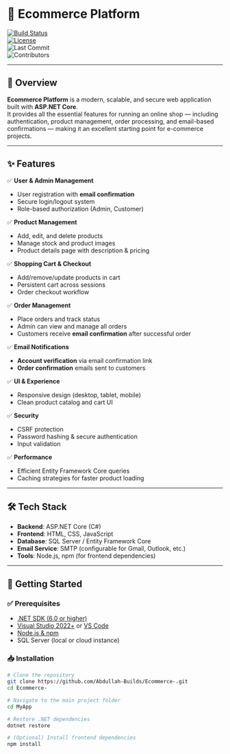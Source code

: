 # 🛒 Ecommerce Platform

[![Build Status](https://img.shields.io/github/actions/workflow/status/Abdullah-Builds/Ecommerce-/dotnet.yml?branch=main)](https://github.com/Abdullah-Builds/Ecommerce-/actions)  
[![License](https://img.shields.io/badge/license-Unlicensed-lightgrey.svg)](LICENSE)  
![Last Commit](https://img.shields.io/github/last-commit/Abdullah-Builds/Ecommerce-)  
![Contributors](https://img.shields.io/github/contributors/Abdullah-Builds/Ecommerce-)  

---

## 📌 Overview

**Ecommerce Platform** is a modern, scalable, and secure web application built with **ASP.NET Core**.  
It provides all the essential features for running an online shop — including authentication, product management, order processing, and email-based confirmations — making it an excellent starting point for e-commerce projects.  

---

## ✨ Features

✅ **User & Admin Management**  
- User registration with **email confirmation**  
- Secure login/logout system  
- Role-based authorization (Admin, Customer)  

✅ **Product Management**  
- Add, edit, and delete products  
- Manage stock and product images  
- Product details page with description & pricing  

✅ **Shopping Cart & Checkout**  
- Add/remove/update products in cart  
- Persistent cart across sessions  
- Order checkout workflow  

✅ **Order Management**  
- Place orders and track status  
- Admin can view and manage all orders  
- Customers receive **email confirmation** after successful order  

✅ **Email Notifications**  
- **Account verification** via email confirmation link  
- **Order confirmation** emails sent to customers  

✅ **UI & Experience**  
- Responsive design (desktop, tablet, mobile)  
- Clean product catalog and cart UI  

✅ **Security**  
- CSRF protection  
- Password hashing & secure authentication  
- Input validation  

✅ **Performance**  
- Efficient Entity Framework Core queries  
- Caching strategies for faster product loading  

---

## 🛠 Tech Stack

- **Backend**: ASP.NET Core (C#)  
- **Frontend**: HTML, CSS, JavaScript  
- **Database**: SQL Server / Entity Framework Core  
- **Email Service**: SMTP (configurable for Gmail, Outlook, etc.)  
- **Tools**: Node.js, npm (for frontend dependencies)  

---

## 🚀 Getting Started

### ✅ Prerequisites

- [.NET SDK (6.0 or higher)](https://dotnet.microsoft.com/)  
- [Visual Studio 2022+](https://visualstudio.microsoft.com/) or [VS Code](https://code.visualstudio.com/)  
- [Node.js & npm](https://nodejs.org/)  
- SQL Server (local or cloud instance)  

### 📥 Installation

```bash
# Clone the repository
git clone https://github.com/Abdullah-Builds/Ecommerce-.git
cd Ecommerce-

# Navigate to the main project folder
cd MyApp

# Restore .NET dependencies
dotnet restore

# (Optional) Install frontend dependencies
npm install
